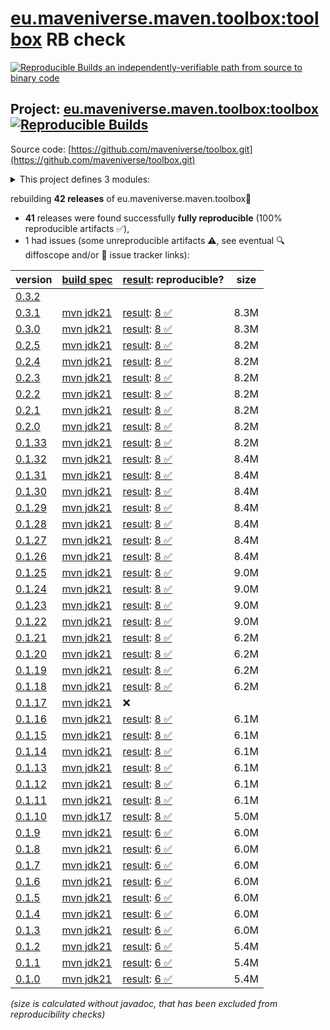 [eu.maveniverse.maven.toolbox:toolbox](https://central.sonatype.com/artifact/eu.maveniverse.maven.toolbox/toolbox/versions) RB check
=======

[![Reproducible Builds](https://reproducible-builds.org/images/logos/rb.svg) an independently-verifiable path from source to binary code](https://reproducible-builds.org/)

## Project: [eu.maveniverse.maven.toolbox:toolbox](https://central.sonatype.com/artifact/eu.maveniverse.maven.toolbox/toolbox/versions) [![Reproducible Builds](https://img.shields.io/endpoint?url=https://raw.githubusercontent.com/jvm-repo-rebuild/reproducible-central/master/content/eu/maveniverse/maven/toolbox/badge.json)](https://github.com/jvm-repo-rebuild/reproducible-central/blob/master/content/eu/maveniverse/maven/toolbox/README.md)

Source code: [https://github.com/maveniverse/toolbox.git](https://github.com/maveniverse/toolbox.git)

<details><summary>This project defines 3 modules:</summary>

* [eu.maveniverse.maven.plugins:toolbox](https://central.sonatype.com/artifact/eu.maveniverse.maven.plugins/toolbox/overview)
* [eu.maveniverse.maven.toolbox:shared](https://central.sonatype.com/artifact/eu.maveniverse.maven.toolbox/shared/overview)
* [eu.maveniverse.maven.toolbox:toolbox](https://central.sonatype.com/artifact/eu.maveniverse.maven.toolbox/toolbox/overview)
</details>

rebuilding **42 releases** of eu.maveniverse.maven.toolbox:toolbox:
- **41** releases were found successfully **fully reproducible** (100% reproducible artifacts :white_check_mark:),
- 1 had issues (some unreproducible artifacts :warning:, see eventual :mag: diffoscope and/or :memo: issue tracker links):

| version | [build spec](/BUILDSPEC.md) | [result](https://reproducible-builds.org/docs/jvm/): reproducible? | size |
| -- | --------- | ------ | -- |
| [0.3.2](https://central.sonatype.com/artifact/eu.maveniverse.maven.toolbox/toolbox/0.3.2/pom) | | | |
| [0.3.1](https://central.sonatype.com/artifact/eu.maveniverse.maven.toolbox/toolbox/0.3.1/pom) | [mvn jdk21](toolbox-0.3.1.buildspec) | [result](toolbox-0.3.1.buildinfo): [8 :white_check_mark: ](toolbox-0.3.1.buildcompare) | 8.3M |
| [0.3.0](https://central.sonatype.com/artifact/eu.maveniverse.maven.toolbox/toolbox/0.3.0/pom) | [mvn jdk21](toolbox-0.3.0.buildspec) | [result](toolbox-0.3.0.buildinfo): [8 :white_check_mark: ](toolbox-0.3.0.buildcompare) | 8.3M |
| [0.2.5](https://central.sonatype.com/artifact/eu.maveniverse.maven.toolbox/toolbox/0.2.5/pom) | [mvn jdk21](toolbox-0.2.5.buildspec) | [result](toolbox-0.2.5.buildinfo): [8 :white_check_mark: ](toolbox-0.2.5.buildcompare) | 8.2M |
| [0.2.4](https://central.sonatype.com/artifact/eu.maveniverse.maven.toolbox/toolbox/0.2.4/pom) | [mvn jdk21](toolbox-0.2.4.buildspec) | [result](toolbox-0.2.4.buildinfo): [8 :white_check_mark: ](toolbox-0.2.4.buildcompare) | 8.2M |
| [0.2.3](https://central.sonatype.com/artifact/eu.maveniverse.maven.toolbox/toolbox/0.2.3/pom) | [mvn jdk21](toolbox-0.2.3.buildspec) | [result](toolbox-0.2.3.buildinfo): [8 :white_check_mark: ](toolbox-0.2.3.buildcompare) | 8.2M |
| [0.2.2](https://central.sonatype.com/artifact/eu.maveniverse.maven.toolbox/toolbox/0.2.2/pom) | [mvn jdk21](toolbox-0.2.2.buildspec) | [result](toolbox-0.2.2.buildinfo): [8 :white_check_mark: ](toolbox-0.2.2.buildcompare) | 8.2M |
| [0.2.1](https://central.sonatype.com/artifact/eu.maveniverse.maven.toolbox/toolbox/0.2.1/pom) | [mvn jdk21](toolbox-0.2.1.buildspec) | [result](toolbox-0.2.1.buildinfo): [8 :white_check_mark: ](toolbox-0.2.1.buildcompare) | 8.2M |
| [0.2.0](https://central.sonatype.com/artifact/eu.maveniverse.maven.toolbox/toolbox/0.2.0/pom) | [mvn jdk21](toolbox-0.2.0.buildspec) | [result](toolbox-0.2.0.buildinfo): [8 :white_check_mark: ](toolbox-0.2.0.buildcompare) | 8.2M |
| [0.1.33](https://central.sonatype.com/artifact/eu.maveniverse.maven.toolbox/toolbox/0.1.33/pom) | [mvn jdk21](toolbox-0.1.33.buildspec) | [result](toolbox-0.1.33.buildinfo): [8 :white_check_mark: ](toolbox-0.1.33.buildcompare) | 8.2M |
| [0.1.32](https://central.sonatype.com/artifact/eu.maveniverse.maven.toolbox/toolbox/0.1.32/pom) | [mvn jdk21](toolbox-0.1.32.buildspec) | [result](toolbox-0.1.32.buildinfo): [8 :white_check_mark: ](toolbox-0.1.32.buildcompare) | 8.4M |
| [0.1.31](https://central.sonatype.com/artifact/eu.maveniverse.maven.toolbox/toolbox/0.1.31/pom) | [mvn jdk21](toolbox-0.1.31.buildspec) | [result](toolbox-0.1.31.buildinfo): [8 :white_check_mark: ](toolbox-0.1.31.buildcompare) | 8.4M |
| [0.1.30](https://central.sonatype.com/artifact/eu.maveniverse.maven.toolbox/toolbox/0.1.30/pom) | [mvn jdk21](toolbox-0.1.30.buildspec) | [result](toolbox-0.1.30.buildinfo): [8 :white_check_mark: ](toolbox-0.1.30.buildcompare) | 8.4M |
| [0.1.29](https://central.sonatype.com/artifact/eu.maveniverse.maven.toolbox/toolbox/0.1.29/pom) | [mvn jdk21](toolbox-0.1.29.buildspec) | [result](toolbox-0.1.29.buildinfo): [8 :white_check_mark: ](toolbox-0.1.29.buildcompare) | 8.4M |
| [0.1.28](https://central.sonatype.com/artifact/eu.maveniverse.maven.toolbox/toolbox/0.1.28/pom) | [mvn jdk21](toolbox-0.1.28.buildspec) | [result](toolbox-0.1.28.buildinfo): [8 :white_check_mark: ](toolbox-0.1.28.buildcompare) | 8.4M |
| [0.1.27](https://central.sonatype.com/artifact/eu.maveniverse.maven.toolbox/toolbox/0.1.27/pom) | [mvn jdk21](toolbox-0.1.27.buildspec) | [result](toolbox-0.1.27.buildinfo): [8 :white_check_mark: ](toolbox-0.1.27.buildcompare) | 8.4M |
| [0.1.26](https://central.sonatype.com/artifact/eu.maveniverse.maven.toolbox/toolbox/0.1.26/pom) | [mvn jdk21](toolbox-0.1.26.buildspec) | [result](toolbox-0.1.26.buildinfo): [8 :white_check_mark: ](toolbox-0.1.26.buildcompare) | 8.4M |
| [0.1.25](https://central.sonatype.com/artifact/eu.maveniverse.maven.toolbox/toolbox/0.1.25/pom) | [mvn jdk21](toolbox-0.1.25.buildspec) | [result](toolbox-0.1.25.buildinfo): [8 :white_check_mark: ](toolbox-0.1.25.buildcompare) | 9.0M |
| [0.1.24](https://central.sonatype.com/artifact/eu.maveniverse.maven.toolbox/toolbox/0.1.24/pom) | [mvn jdk21](toolbox-0.1.24.buildspec) | [result](toolbox-0.1.24.buildinfo): [8 :white_check_mark: ](toolbox-0.1.24.buildcompare) | 9.0M |
| [0.1.23](https://central.sonatype.com/artifact/eu.maveniverse.maven.toolbox/toolbox/0.1.23/pom) | [mvn jdk21](toolbox-0.1.23.buildspec) | [result](toolbox-0.1.23.buildinfo): [8 :white_check_mark: ](toolbox-0.1.23.buildcompare) | 9.0M |
| [0.1.22](https://central.sonatype.com/artifact/eu.maveniverse.maven.toolbox/toolbox/0.1.22/pom) | [mvn jdk21](toolbox-0.1.22.buildspec) | [result](toolbox-0.1.22.buildinfo): [8 :white_check_mark: ](toolbox-0.1.22.buildcompare) | 9.0M |
| [0.1.21](https://central.sonatype.com/artifact/eu.maveniverse.maven.toolbox/toolbox/0.1.21/pom) | [mvn jdk21](toolbox-0.1.21.buildspec) | [result](toolbox-0.1.21.buildinfo): [8 :white_check_mark: ](toolbox-0.1.21.buildcompare) | 6.2M |
| [0.1.20](https://central.sonatype.com/artifact/eu.maveniverse.maven.toolbox/toolbox/0.1.20/pom) | [mvn jdk21](toolbox-0.1.20.buildspec) | [result](toolbox-0.1.20.buildinfo): [8 :white_check_mark: ](toolbox-0.1.20.buildcompare) | 6.2M |
| [0.1.19](https://central.sonatype.com/artifact/eu.maveniverse.maven.toolbox/toolbox/0.1.19/pom) | [mvn jdk21](toolbox-0.1.19.buildspec) | [result](toolbox-0.1.19.buildinfo): [8 :white_check_mark: ](toolbox-0.1.19.buildcompare) | 6.2M |
| [0.1.18](https://central.sonatype.com/artifact/eu.maveniverse.maven.toolbox/toolbox/0.1.18/pom) | [mvn jdk21](toolbox-0.1.18.buildspec) | [result](toolbox-0.1.18.buildinfo): [8 :white_check_mark: ](toolbox-0.1.18.buildcompare) | 6.2M |
| [0.1.17](https://central.sonatype.com/artifact/eu.maveniverse.maven.toolbox/toolbox/0.1.17/pom) | [mvn jdk21](toolbox-0.1.17.buildspec) | :x: | |
| [0.1.16](https://central.sonatype.com/artifact/eu.maveniverse.maven.toolbox/toolbox/0.1.16/pom) | [mvn jdk21](toolbox-0.1.16.buildspec) | [result](toolbox-0.1.16.buildinfo): [8 :white_check_mark: ](toolbox-0.1.16.buildcompare) | 6.1M |
| [0.1.15](https://central.sonatype.com/artifact/eu.maveniverse.maven.toolbox/toolbox/0.1.15/pom) | [mvn jdk21](toolbox-0.1.15.buildspec) | [result](toolbox-0.1.15.buildinfo): [8 :white_check_mark: ](toolbox-0.1.15.buildcompare) | 6.1M |
| [0.1.14](https://central.sonatype.com/artifact/eu.maveniverse.maven.toolbox/toolbox/0.1.14/pom) | [mvn jdk21](toolbox-0.1.14.buildspec) | [result](toolbox-0.1.14.buildinfo): [8 :white_check_mark: ](toolbox-0.1.14.buildcompare) | 6.1M |
| [0.1.13](https://central.sonatype.com/artifact/eu.maveniverse.maven.toolbox/toolbox/0.1.13/pom) | [mvn jdk21](toolbox-0.1.13.buildspec) | [result](toolbox-0.1.13.buildinfo): [8 :white_check_mark: ](toolbox-0.1.13.buildcompare) | 6.1M |
| [0.1.12](https://central.sonatype.com/artifact/eu.maveniverse.maven.toolbox/toolbox/0.1.12/pom) | [mvn jdk21](toolbox-0.1.12.buildspec) | [result](toolbox-0.1.12.buildinfo): [8 :white_check_mark: ](toolbox-0.1.12.buildcompare) | 6.1M |
| [0.1.11](https://central.sonatype.com/artifact/eu.maveniverse.maven.toolbox/toolbox/0.1.11/pom) | [mvn jdk21](toolbox-0.1.11.buildspec) | [result](toolbox-0.1.11.buildinfo): [8 :white_check_mark: ](toolbox-0.1.11.buildcompare) | 6.1M |
| [0.1.10](https://central.sonatype.com/artifact/eu.maveniverse.maven.toolbox/toolbox/0.1.10/pom) | [mvn jdk17](toolbox-0.1.10.buildspec) | [result](toolbox-0.1.10.buildinfo): [8 :white_check_mark: ](toolbox-0.1.10.buildcompare) | 5.0M |
| [0.1.9](https://central.sonatype.com/artifact/eu.maveniverse.maven.toolbox/toolbox/0.1.9/pom) | [mvn jdk21](toolbox-0.1.9.buildspec) | [result](toolbox-0.1.9.buildinfo): [6 :white_check_mark: ](toolbox-0.1.9.buildcompare) | 6.0M |
| [0.1.8](https://central.sonatype.com/artifact/eu.maveniverse.maven.toolbox/toolbox/0.1.8/pom) | [mvn jdk21](toolbox-0.1.8.buildspec) | [result](toolbox-0.1.8.buildinfo): [6 :white_check_mark: ](toolbox-0.1.8.buildcompare) | 6.0M |
| [0.1.7](https://central.sonatype.com/artifact/eu.maveniverse.maven.toolbox/toolbox/0.1.7/pom) | [mvn jdk21](toolbox-0.1.7.buildspec) | [result](toolbox-0.1.7.buildinfo): [6 :white_check_mark: ](toolbox-0.1.7.buildcompare) | 6.0M |
| [0.1.6](https://central.sonatype.com/artifact/eu.maveniverse.maven.toolbox/toolbox/0.1.6/pom) | [mvn jdk21](toolbox-0.1.6.buildspec) | [result](toolbox-0.1.6.buildinfo): [6 :white_check_mark: ](toolbox-0.1.6.buildcompare) | 6.0M |
| [0.1.5](https://central.sonatype.com/artifact/eu.maveniverse.maven.toolbox/toolbox/0.1.5/pom) | [mvn jdk21](toolbox-0.1.5.buildspec) | [result](toolbox-0.1.5.buildinfo): [6 :white_check_mark: ](toolbox-0.1.5.buildcompare) | 6.0M |
| [0.1.4](https://central.sonatype.com/artifact/eu.maveniverse.maven.toolbox/toolbox/0.1.4/pom) | [mvn jdk21](toolbox-0.1.4.buildspec) | [result](toolbox-0.1.4.buildinfo): [6 :white_check_mark: ](toolbox-0.1.4.buildcompare) | 6.0M |
| [0.1.3](https://central.sonatype.com/artifact/eu.maveniverse.maven.toolbox/toolbox/0.1.3/pom) | [mvn jdk21](toolbox-0.1.3.buildspec) | [result](toolbox-0.1.3.buildinfo): [6 :white_check_mark: ](toolbox-0.1.3.buildcompare) | 6.0M |
| [0.1.2](https://central.sonatype.com/artifact/eu.maveniverse.maven.toolbox/toolbox/0.1.2/pom) | [mvn jdk21](toolbox-0.1.2.buildspec) | [result](toolbox-0.1.2.buildinfo): [6 :white_check_mark: ](toolbox-0.1.2.buildcompare) | 5.4M |
| [0.1.1](https://central.sonatype.com/artifact/eu.maveniverse.maven.toolbox/toolbox/0.1.1/pom) | [mvn jdk21](toolbox-0.1.1.buildspec) | [result](toolbox-0.1.1.buildinfo): [6 :white_check_mark: ](toolbox-0.1.1.buildcompare) | 5.4M |
| [0.1.0](https://central.sonatype.com/artifact/eu.maveniverse.maven.toolbox/toolbox/0.1.0/pom) | [mvn jdk21](toolbox-0.1.0.buildspec) | [result](toolbox-0.1.0.buildinfo): [6 :white_check_mark: ](toolbox-0.1.0.buildcompare) | 5.4M |

<i>(size is calculated without javadoc, that has been excluded from reproducibility checks)</i>

